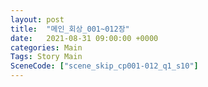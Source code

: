 ```yaml
---
layout: post
title:  "메인_회상_001~012장"
date:   2021-08-31 09:00:00 +0000
categories: Main
Tags: Story Main
SceneCode: ["scene_skip_cp001-012_q1_s10"]
---
```

